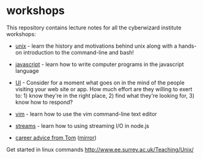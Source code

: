 # workshops

This repository contains lecture notes for all the cyberwizard institute
workshops:

* [unix](unix.markdown) - learn the history and motivations behind unix along
with a hands-on introduction to the command-line and bash!

* [javascript](javascript.markdown) - learn how to write computer programs in
the javascript language

* [UI](ui.markdown) - Consider for a moment what goes on in the mind of the people visiting your web site or app. How much effort are they willing to exert to: 1) know they're in the right place, 2) find what they're looking for, 3) know how to respond?

* [vim](vim.markdown) - learn how to use the vim command-line text editor

* [streams](streams.markdown) - learn how to using streaming I/O in node.js

* [career advice from Tom](http://thomaslevine.com/!/career-advice)
    ([mirror](career-advice-from-tom.markdown))

Get started in linux commands
http://www.ee.surrey.ac.uk/Teaching/Unix/
